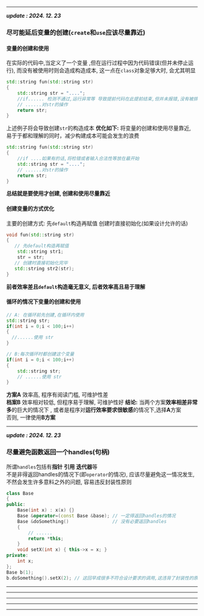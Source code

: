 
---
***update : 2024. 12. 23***
### 尽可能延后变量的创建(`create`和`use`应该尽量靠近)
#### 变量的创建和使用
在实际的代码中,当定义了一个变量 ,但在运行过程中因为代码错误(但并未停止运行), 而没有被使用时则会造成构造成本, 这一点在`class`对象足够大时, 会尤其明显
```cpp
std::string fun(std::string str)
{
    std::string str = "....";
    //if...... 检测不通过,运行异常等 导致提前代码在此提前结束,但并未报错,没有被排查出来
    // ......对str的操作
    return str;
}
```
上述例子将会导致创建`str`的构造成本
**优化如下:** 将变量的创建和使用尽量靠近, 易于于都和理解的同时，减少构建成本可能会发生的浪费
```cpp
std::string fun(std::string str)
{
    //if ....如果有的话,将检错或者输入合法性等放在最开始
    std::string str = "....";
    // ......对str的操作
    return str;
}
```
**总结就是要使用才创建, 创建和使用尽量靠近**
#### 创建变量的方式优化
主要的创建方式:   先`default`构造再赋值   创建时直接初始化(如果设计允许的话)
```cpp
void fun(std::string str)
{
   // 先default构造再赋值
    std::string str1;
    str = str;
   // 创建时直接初始化完毕
   std::string str2(str);
}
```
**前者效率差且`default`构造毫无意义, 后者效率高且易于理解**
#### 循环的情况下变量的创建和使用
```cpp
// A: 在循环前先创建,在循环内使用
std::string str;
if(int i = 0;i < 100;i++)
{
  //......使用 str
}

// B:每次循环时都创建这个变量
if(int i = 0;i < 100;i++)
{
    std::string str;
    // ......使用 str
}
```
**方案A** 效率高, 程序有阅读门槛, 可维护性差  
**档案B** 效率相对较低, 但程序易于理解, 可维护性好
**结论:** 当两个方案**效率相差非常多**的巨大的情况下 ,  或者是程序对**运行效率要求很敏感**的情况下,选择**A**方案  
否则, 一律使用**B方案**

---
***update : 2024. 12. 23***
### 尽量避免函数返回一个handles(句柄)
所谓`handles`包括有**指针** **引用** **迭代器**等  
不是非得返回handles的情况下(即`operator`的情况),  应该尽量避免这一情况发生, 不然会发生许多意料之外的问题, 容易违反封装性原则
```cpp
class Base
{
public:
    Base(int x) : x(x) {}
    Base &operator=(const Base &base); // 一定得返回handles的情况
    Base &doSomething()                // 没有必要返回handles
    {
        // ......
        return *this;
    }
    void setX(int x) { this->x = x; }
private:
    int x;
};
Base b(1);
b.doSomething().setX(2); // 这回早成很多不符合设计要求的调用,这违背了封装性的原则
```

---





---










---














---




















---
